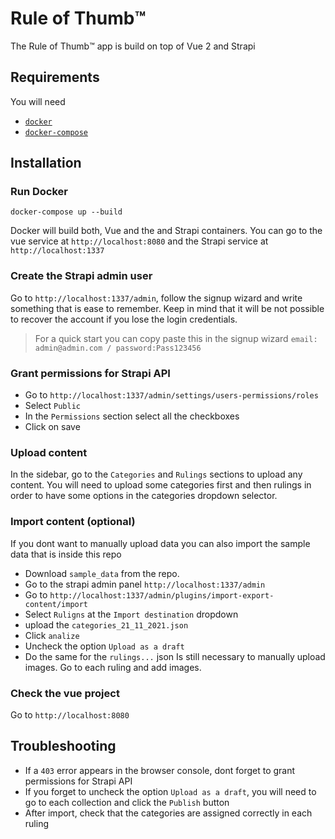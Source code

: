 # Rule of Thumb™️

The Rule of Thumb™️ app is build on top of Vue 2 and Strapi

## Requirements

You will need

* [`docker`](https://docs.docker.com/engine/install/)
* [`docker-compose`](https://docs.docker.com/compose/install/)

## Installation

### Run Docker
`docker-compose up --build`

Docker will build both, Vue and the and Strapi containers. You can go to the vue service at `http://localhost:8080` and the Strapi service at `http://localhost:1337`

### Create the Strapi admin user
Go to `http://localhost:1337/admin`, follow the signup wizard and write something that is ease to remember. Keep in mind that it will be not possible to recover the account if you lose the login credentials.

> For a quick start you can copy paste this in the signup wizard `email: admin@admin.com / password:Pass123456`

### Grant permissions for Strapi API
- Go to `http://localhost:1337/admin/settings/users-permissions/roles`
- Select `Public`
- In the `Permissions` section select all the checkboxes
- Click on save

### Upload content
In the sidebar, go to the `Categories` and `Rulings` sections to upload any content. You will need to upload some categories first and then rulings in order to have some options in the categories dropdown selector.
### Import content (optional)
If you dont want to manually upload data you can also import the sample data that is inside this repo
- Download `sample_data` from the repo.
- Go to the strapi admin panel `http://localhost:1337/admin`
- Go to `http://localhost:1337/admin/plugins/import-export-content/import`
- Select `Ruligns` at the `Import destination` dropdown
- upload the `categories_21_11_2021.json`
- Click `analize`
- Uncheck the option `Upload as a draft`
- Do the same for the `rulings...` json
Is still necessary to manually upload images. Go to each ruling and add images.
### Check the vue project
Go to `http://localhost:8080`

## Troubleshooting
- If a `403` error appears in the browser console, dont forget to grant permissions for Strapi API 
- If you forget to uncheck the option `Upload as a draft`, you will need to go to each collection and click the `Publish` button
- After import, check that the categories are assigned correctly in each ruling